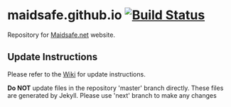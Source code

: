 maidsafe.github.io [![Build Status](https://travis-ci.org/maidsafe/maidsafe.github.io.svg?branch=next)](https://travis-ci.org/maidsafe/maidsafe.github.io)
==================

Repository for [Maidsafe.net](http://maidsafe.net/) website. 

## Update Instructions

Please refer to the [Wiki](https://github.com/maidsafe/maidsafe.github.io/wiki) for update instructions.

**Do NOT** update files in the repository 'master' branch directly. These files are generated by Jekyll. Please use 'next' branch to make any changes
